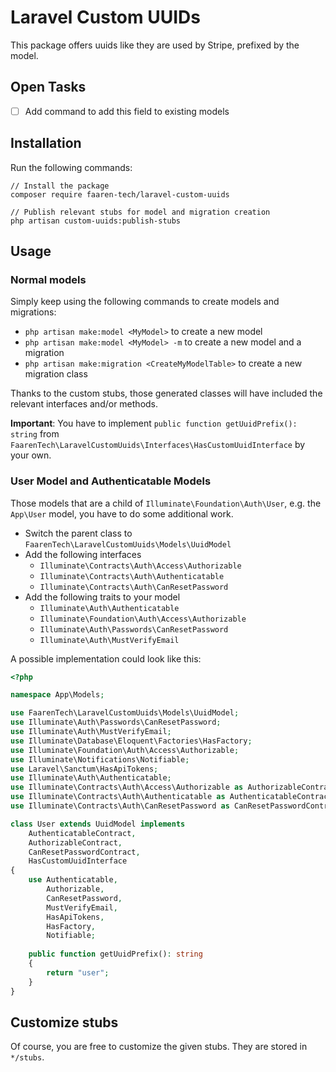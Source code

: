 # Laravel Custom UUIDs

This package offers uuids like they are used by Stripe, prefixed by the model.

## Open Tasks

- [ ] Add command to add this field to existing models

## Installation

Run the following commands:

```shell
// Install the package
composer require faaren-tech/laravel-custom-uuids

// Publish relevant stubs for model and migration creation
php artisan custom-uuids:publish-stubs
```

## Usage

### Normal models

Simply keep using the following commands to create models and migrations:

- `php artisan make:model <MyModel>` to create a new model
- `php artisan make:model <MyModel> -m` to create a new model and a migration 
- `php artisan make:migration <CreateMyModelTable>` to create a new migration class

Thanks to the custom stubs, those generated classes will have included the relevant interfaces and/or methods.

**Important**: You have to implement `public function getUuidPrefix(): string` from `FaarenTech\LaravelCustomUuids\Interfaces\HasCustomUuidInterface` by your own.

### User Model and Authenticatable Models

Those models that are a child of `Illuminate\Foundation\Auth\User`, e.g. the `App\User` model, you have to do some additional work.

- Switch the parent class to `FaarenTech\LaravelCustomUuids\Models\UuidModel`
- Add the following interfaces
  - `Illuminate\Contracts\Auth\Access\Authorizable`
  - `Illuminate\Contracts\Auth\Authenticatable`
  - `Illuminate\Contracts\Auth\CanResetPassword`
- Add the following traits to your model
  - `Illuminate\Auth\Authenticatable`
  - `Illuminate\Foundation\Auth\Access\Authorizable`
  - `Illuminate\Auth\Passwords\CanResetPassword`
  - `Illuminate\Auth\MustVerifyEmail`

A possible implementation could look like this:

```php
<?php

namespace App\Models;

use FaarenTech\LaravelCustomUuids\Models\UuidModel;
use Illuminate\Auth\Passwords\CanResetPassword;
use Illuminate\Auth\MustVerifyEmail;
use Illuminate\Database\Eloquent\Factories\HasFactory;
use Illuminate\Foundation\Auth\Access\Authorizable;
use Illuminate\Notifications\Notifiable;
use Laravel\Sanctum\HasApiTokens;
use Illuminate\Auth\Authenticatable;
use Illuminate\Contracts\Auth\Access\Authorizable as AuthorizableContract;
use Illuminate\Contracts\Auth\Authenticatable as AuthenticatableContract;
use Illuminate\Contracts\Auth\CanResetPassword as CanResetPasswordContract;

class User extends UuidModel implements
    AuthenticatableContract,
    AuthorizableContract,
    CanResetPasswordContract,
    HasCustomUuidInterface
{
    use Authenticatable, 
        Authorizable, 
        CanResetPassword, 
        MustVerifyEmail, 
        HasApiTokens, 
        HasFactory, 
        Notifiable;
        
    public function getUuidPrefix(): string
    {
        return "user";
    }
}
```

## Customize stubs

Of course, you are free to customize the given stubs. They are stored in `*/stubs`.
